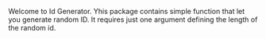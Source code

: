 Welcome to Id Generator. Yhis package contains simple function that let you generate random ID. It requires just one argument defining the length of the random id. 